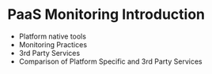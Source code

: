 # PaaS Monitoring Introduction

* Platform native tools
* Monitoring Practices
* 3rd Party Services
* Comparison of Platform Specific and 3rd Party Services


